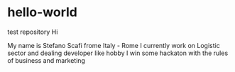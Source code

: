 # hello-world
test repository
Hi

My name is Stefano Scafi frome Italy - Rome I currently work on Logistic sector and dealing developer like hobby
I win some hackaton with the rules of business and marketing
